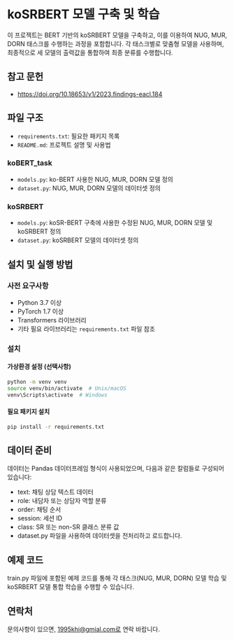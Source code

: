 # koSRBERT 모델 구축 및 학습

이 프로젝트는 BERT 기반의 koSRBERT 모델을 구축하고, 이를 이용하여 NUG, MUR, DORN 태스크를 수행하는 과정을 포함합니다. 각 태스크별로 맞춤형 모델을 사용하며, 최종적으로 세 모델의 출력값을 통합하여 최종 분류를 수행합니다.



## 참고 문헌
- https://doi.org/10.18653/v1/2023.findings-eacl.184



## 파일 구조
- `requirements.txt`: 필요한 패키지 목록
- `README.md`: 프로젝트 설명 및 사용법


### koBERT_task
- `models.py`: ko-BERT 사용한 NUG, MUR, DORN 모델 정의
- `dataset.py`: NUG, MUR, DORN 모델의 데이터셋 정의

  
### koSRBERT
- `models.py`: koSR-BERT 구축에 사용한 수정된 NUG, MUR, DORN 모델 및 koSRBERT 정의
- `dataset.py`: koSRBERT 모델의 데이터셋 정의




## 설치 및 실행 방법

### 사전 요구사항
- Python 3.7 이상
- PyTorch 1.7 이상
- Transformers 라이브러리
- 기타 필요 라이브러리는 `requirements.txt` 파일 참조

### 설치

#### 가상환경 설정 (선택사항)
```bash
python -m venv venv
source venv/bin/activate  # Unix/macOS
venv\Scripts\activate  # Windows
```

#### 필요 패키지 설치
```bash
pip install -r requirements.txt
```



## 데이터 준비

데이터는 Pandas 데이터프레임 형식이 사용되었으며, 다음과 같은 칼럼들로 구성되어 있습니다:

- text: 채팅 상담 텍스트 데이터
- role: 내담자 또는 상담자 역할 분류
- order: 채팅 순서
- session: 세션 ID
- class: SR 또는 non-SR 클래스 분류 값
- dataset.py 파일을 사용하여 데이터셋을 전처리하고 로드합니다.



## 예제 코드

train.py 파일에 포함된 예제 코드를 통해 각 태스크(NUG, MUR, DORN) 모델 학습 및 koSRBERT 모델 통합 학습을 수행할 수 있습니다.



## 연락처

문의사항이 있으면, 1995khi@gmial.com로 연락 바랍니다.

